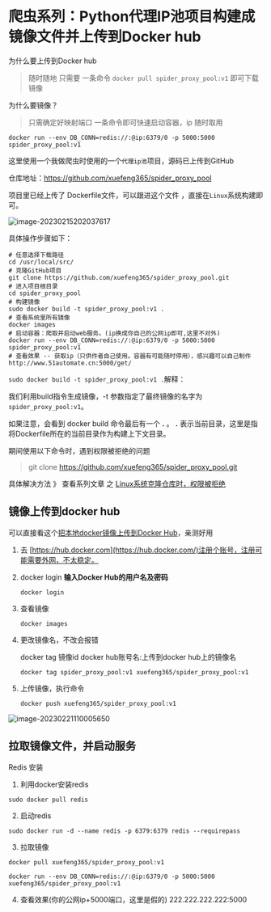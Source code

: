 # 爬虫系列：Python代理IP池项目构建成镜像文件并上传到Docker hub

为什么要上传到Docker hub

> 随时随地 只需要 一条命令 `docker pull spider_proxy_pool:v1`  即可下载镜像

为什么要镜像？

> 只需确定好映射端口 一条命令即可快速启动容器，ip 随时取用 

```
docker run --env DB_CONN=redis://:@ip:6379/0 -p 5000:5000 spider_proxy_pool:v1
```

这里使用一个我做爬虫时使用的一个`代理ip池`项目，源码已上传到GitHub

仓库地址：https://github.com/xuefeng365/spider_proxy_pool

项目里已经上传了 Dockerfile文件，可以跟进这个文件 ，直接在`Linux`系统构建即可。

![image-20230215202037617](http://biji.51automate.cn/blogs/img/image-20230215202037617.png)

具体操作步骤如下：

```
# 任意选择下载路径
cd /usr/local/src/
# 克隆GitHub项目
git clone https://github.com/xuefeng365/spider_proxy_pool.git
# 进入项目根目录
cd spider_proxy_pool
# 构建镜像
sudo docker build -t spider_proxy_pool:v1 .
# 查看系统里所有镜像
docker images
# 启动容器：爬取并启动web服务。(ip换成你自己的公网ip即可,这里不对外)
docker run --env DB_CONN=redis://:@ip:6379/0 -p 5000:5000 spider_proxy_pool:v1
# 查看效果 -- 获取ip（只供作者自己使用。容器有可能随时停用），感兴趣可以自己制作
http://www.51automate.cn:5000/get/
```

`sudo docker build -t spider_proxy_pool:v1 .`解释：

我们利用build指令生成镜像，-t 参数指定了最终镜像的名字为`spider_proxy_pool:v1`。

如果注意，会看到 docker build 命令最后有一个 **.** 。 **.** 表示当前目录，这里是指将Dockerfile所在的当前目录作为构建上下文目录。

期间使用以下命令时，遇到权限被拒绝的问题

> git clone https://github.com/xuefeng365/spider_proxy_pool.git

具体解决方法 》 查看系列文章 之 [Linux系统克隆仓库时，权限被拒绝](http://www.51automate.cn/2023/02/15/Linux%E5%85%8B%E9%9A%86%E7%88%AC%E8%99%AB%E4%BB%93%E5%BA%93%E6%97%B6%EF%BC%8C%E6%9D%83%E9%99%90%E8%A2%AB%E6%8B%92%E7%BB%9D/)



## 镜像上传到docker hub

可以直接看这个[把本地docker镜像上传到Docker Hub](https://www.cnblogs.com/suenshuai/p/11652437.html)，亲测好用

1. 去 [https://hub.docker.com](https://hub.docker.com/)注册个账号，注册可能需要外网，不太稳定。

2. docker login  **输入Docker Hub的用户名及密码**

   ```
   docker login
   ```

3. 查看镜像 

   ```
   docker images
   ```

4. 更改镜像名，不改会报错

   docker tag 镜像id docker hub账号名:上传到docker hub上的镜像名

   ```
   docker tag spider_proxy_pool:v1 xuefeng365/spider_proxy_pool:v1
   ```

3. 上传镜像，执行命令

   ```
   docker push xuefeng365/spider_proxy_pool:v1
   ```
   
   

![image-20230221110005650](http://biji.51automate.cn/blogs/img/image-20230221110005650.png)



## 拉取镜像文件，并启动服务

Redis 安装

1. 利用docker安装redis

```
sudo docker pull redis
```

2. 启动redis

```
sudo docker run -d --name redis -p 6379:6379 redis --requirepass
```

3. 拉取镜像

```
docker pull xuefeng365/spider_proxy_pool:v1

docker run --env DB_CONN=redis://:@ip:6379/0 -p 5000:5000 xuefeng365/spider_proxy_pool:v1
```

4. 查看效果(你的公网ip+5000端口，这里是假的) 222.222.222.222:5000

